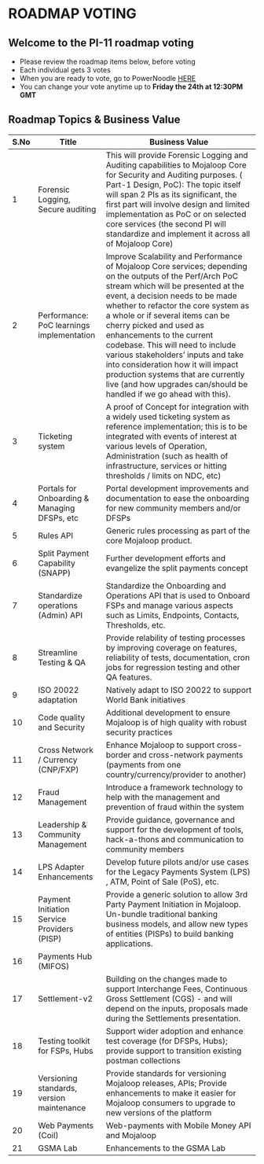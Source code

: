 # ROADMAP VOTING 

## Welcome to the PI-11 roadmap voting   
- Please review the roadmap items below, before voting 
- Each individual gets 3 votes
- When you are ready to vote, go to PowerNoodle [HERE](https://app.powernoodle.com/PN/B234B12CCED3)
- You can change your vote anytime up to **Friday the 24th at 12:30PM GMT**

## Roadmap Topics & Business Value

| S.No | Title                                                                                | Business Value                                                                                                               |
| ---- | ------------------------------------------------------------------------------------ | ---------------------------------------------------------------------------------------------------------------------------- |
| 1   | Forensic Logging, Secure auditing                                                     | This will provide Forensic Logging and Auditing capabilities to Mojaloop Core for Security and Auditing purposes. ( Part-1 Design, PoC): The topic itself will span 2 PIs as its significant, the first part will involve design and limited implementation as PoC or on selected core services (the second PI will standardize and implement it across all of Mojaloop Core) |
| 2   | Performance: PoC learnings implementation                                             | Improve Scalability and Performance of Mojaloop Core services; depending on the outputs of the Perf/Arch PoC stream which will be presented at the event, a decision needs to be made whether to refactor the core system as a whole or if several items can be cherry picked and used as enhancements to the current codebase. This will need to include various stakeholders’ inputs and take into consideration how it will impact production systems that are currently live (and how upgrades can/should be handled if we go ahead with this).  |
| 3   | Ticketing system                                                                      | A proof of Concept for integration with a widely used ticketing system as reference implementation; this is to be integrated with events of interest at various levels of Operation, Administration (such as health of infrastructure, services or hitting thresholds / limits on NDC, etc)  |
| 4   | Portals for Onboarding & Managing DFSPs, etc                                          | Portal development improvements and documentation to ease the onboarding for new community members and/or DFSPs              |
| 5   | Rules API | Generic rules processing as part of the core Mojaloop product.            |
| 6   | Split Payment Capability (SNAPP)                                                      | Further development efforts and evangelize the split payments concept  |
| 7   | Standardize operations (Admin) API                                                    | Standardize the Onboarding and Operations API that is used to Onboard FSPs and manage various aspects such as Limits, Endpoints, Contacts, Thresholds, etc.  |
| 8   | Streamline Testing & QA                                                               | Provide relability of testing processes by improving coverage on features, reliability of tests, documentation, cron jobs for regression testing and other QA features.  |
| 9   | ISO 20022 adaptation  | Natively adapt to ISO 20022 to support World Bank initiatives |
| 10  | Code quality and Security                                                             | Additional development to ensure Mojaloop is of high quality with robust security practices  |
| 11  | Cross Network / Currency (CNP/FXP)                                                    | Enhance Mojaloop to support cross-border and cross-network payments (payments from one country/currency/provider to another) |
| 12  | Fraud Management                                                                      | Introduce a framework technology to help with the management and prevention of fraud within the system  |
| 13  | Leadership & Community Management                                                     | Provide guidance, governance and support for the development of tools, hack-a-thons and communication to community members   |
| 14  | LPS Adapter Enhancements                                                              | Develop future pilots and/or use cases for the Legacy Payments System (LPS) , ATM, Point of Sale (PoS), etc.  |
| 15  | Payment Initiation Service Providers (PISP)                                           | Provide a generic solution to allow 3rd Party Payment Initiation in Mojaloop. Un-bundle traditional banking business models, and allow new types of entities (PISPs) to build banking applications. |
| 16  | Payments Hub (MIFOS)                                                                  |                          |
| 17  | Settlement-v2                                                                         |  Building on the changes made to support Interchange Fees, Continuous Gross Settlement (CGS) - and will depend on the inputs, proposals made during the Settlements presentation.  |  
| 18  | Testing toolkit for FSPs, Hubs                                                        |   Support wider adoption and enhance test coverage (for DFSPs, Hubs); provide support to transition existing postman collections |
| 19  | Versioning standards, version maintenance                                             | Provide standards for versioning Mojaloop releases, APIs; Provide enhancements to make it easier for Mojaloop consumers to upgrade to new versions of the platform  |
| 20  | Web Payments (Coil)                                                                   | Web-payments with Mobile Money API and Mojaloop                |
| 21  | GSMA Lab                                                                              | Enhancements to the GSMA Lab  |

